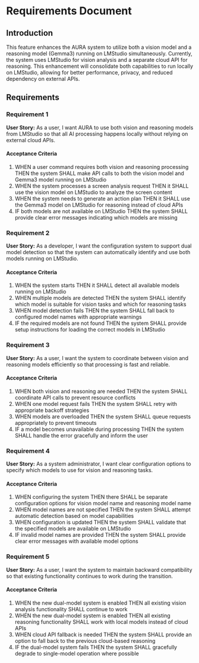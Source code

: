 # Requirements Document

## Introduction

This feature enhances the AURA system to utilize both a vision model and a reasoning model (Gemma3) running on LMStudio simultaneously. Currently, the system uses LMStudio for vision analysis and a separate cloud API for reasoning. This enhancement will consolidate both capabilities to run locally on LMStudio, allowing for better performance, privacy, and reduced dependency on external APIs.

## Requirements

### Requirement 1

**User Story:** As a user, I want AURA to use both vision and reasoning models from LMStudio so that all AI processing happens locally without relying on external cloud APIs.

#### Acceptance Criteria

1. WHEN a user command requires both vision and reasoning processing THEN the system SHALL make API calls to both the vision model and Gemma3 model running on LMStudio
2. WHEN the system processes a screen analysis request THEN it SHALL use the vision model on LMStudio to analyze the screen content
3. WHEN the system needs to generate an action plan THEN it SHALL use the Gemma3 model on LMStudio for reasoning instead of cloud APIs
4. IF both models are not available on LMStudio THEN the system SHALL provide clear error messages indicating which models are missing

### Requirement 2

**User Story:** As a developer, I want the configuration system to support dual model detection so that the system can automatically identify and use both models running on LMStudio.

#### Acceptance Criteria

1. WHEN the system starts THEN it SHALL detect all available models running on LMStudio
2. WHEN multiple models are detected THEN the system SHALL identify which model is suitable for vision tasks and which for reasoning tasks
3. WHEN model detection fails THEN the system SHALL fall back to configured model names with appropriate warnings
4. IF the required models are not found THEN the system SHALL provide setup instructions for loading the correct models in LMStudio

### Requirement 3

**User Story:** As a user, I want the system to coordinate between vision and reasoning models efficiently so that processing is fast and reliable.

#### Acceptance Criteria

1. WHEN both vision and reasoning are needed THEN the system SHALL coordinate API calls to prevent resource conflicts
2. WHEN one model request fails THEN the system SHALL retry with appropriate backoff strategies
3. WHEN models are overloaded THEN the system SHALL queue requests appropriately to prevent timeouts
4. IF a model becomes unavailable during processing THEN the system SHALL handle the error gracefully and inform the user

### Requirement 4

**User Story:** As a system administrator, I want clear configuration options to specify which models to use for vision and reasoning tasks.

#### Acceptance Criteria

1. WHEN configuring the system THEN there SHALL be separate configuration options for vision model name and reasoning model name
2. WHEN model names are not specified THEN the system SHALL attempt automatic detection based on model capabilities
3. WHEN configuration is updated THEN the system SHALL validate that the specified models are available on LMStudio
4. IF invalid model names are provided THEN the system SHALL provide clear error messages with available model options

### Requirement 5

**User Story:** As a user, I want the system to maintain backward compatibility so that existing functionality continues to work during the transition.

#### Acceptance Criteria

1. WHEN the new dual-model system is enabled THEN all existing vision analysis functionality SHALL continue to work
2. WHEN the new dual-model system is enabled THEN all existing reasoning functionality SHALL work with local models instead of cloud APIs
3. WHEN cloud API fallback is needed THEN the system SHALL provide an option to fall back to the previous cloud-based reasoning
4. IF the dual-model system fails THEN the system SHALL gracefully degrade to single-model operation where possible
